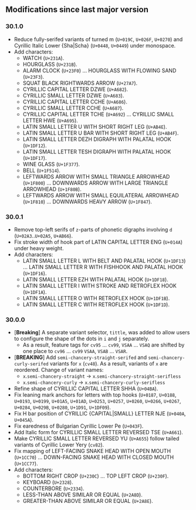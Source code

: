 ## Modifications since last major version

### 30.1.0

* Reduce fully-serifed variants of turned m (`U+019C`, `U+026F`, `U+0270`) and Cyrillic Italic Lower {Sha|Scha} (`U+0448`, `U+0449`) under monospace.
* Add characters:
  - WATCH (`U+231A`).
  - HOURGLASS (`U+231B`).
  - ALARM CLOCK (`U+23F0`) ... HOURGLASS WITH FLOWING SAND (`U+23F3`).
  - SQUAT BLACK RIGHTWARDS ARROW (`U+27A7`).
  - CYRILLIC CAPITAL LETTER DZWE (`U+A682`).
  - CYRILLIC SMALL LETTER DZWE (`U+A683`).
  - CYRILLIC CAPITAL LETTER CCHE (`U+A686`).
  - CYRILLIC SMALL LETTER CCHE (`U+A687`).
  - CYRILLIC CAPITAL LETTER TCHE (`U+A692`) ... CYRILLIC SMALL LETTER HWE (`U+A695`).
  - LATIN SMALL LETTER U WITH SHORT RIGHT LEG (`U+AB4E`).
  - LATIN SMALL LETTER U BAR WITH SHORT RIGHT LEG (`U+AB4F`).
  - LATIN SMALL LETTER DEZH DIGRAPH WITH PALATAL HOOK (`U+1DF12`).
  - LATIN SMALL LETTER TESH DIGRAPH WITH PALATAL HOOK (`U+1DF17`).
  - WINE GLASS (`U+1F377`).
  - BELL (`U+1F514`).
  - LEFTWARDS ARROW WITH SMALL TRIANGLE ARROWHEAD (`U+1F800`) ... DOWNWARDS ARROW WITH LARGE TRIANGLE ARROWHEAD (`U+1F80B`).
  - LEFTWARDS ARROW WITH SMALL EQUILATERAL ARROWHEAD (`U+1F810`) ... DOWNWARDS HEAVY ARROW (`U+1F847`).


### 30.0.1

* Remove top-left serifs of `z`-parts of phonetic digraphs involving `d` (`U+02A3`..`U+02A5`, `U+AB66`).
* Fix stroke width of hook part of LATIN CAPITAL LETTER ENG (`U+014A`) under heavy weight.
* Add characters:
  - LATIN SMALL LETTER L WITH BELT AND PALATAL HOOK (`U+1DF13`) ... LATIN SMALL LETTER R WITH FISHHOOK AND PALATAL HOOK (`U+1DF16`).
  - LATIN SMALL LETTER EZH WITH PALATAL HOOK (`U+1DF18`).
  - LATIN SMALL LETTER I WITH STROKE AND RETROFLEX HOOK (`U+1DF1A`).
  - LATIN SMALL LETTER O WITH RETROFLEX HOOK (`U+1DF1B`).
  - LATIN SMALL LETTER C WITH RETROFLEX HOOK (`U+1DF1D`).


### 30.0.0

* \[**Breaking**\] A separate variant selector, `tittle`, was added to allow users to configure the shape of the dots in `i` and `j` separately.
  - As a result, feature tags for `cv95` ... `cv99`, `VSAA` ... `VSAQ` are shifted by one place to `cv96` ... `cv99` `VSAA`, `VSAB` ... `VSAR`.
* \[**BREAKING**\] Add `semi-chancery-straight-serifed` and `semi-chancery-curly-serifed` variants for `x` (`cv48`). As a result, variants of `x` are reordered. Change of variant names:
  - `x`.`semi-chancery-straight` → `x`.`semi-chancery-straight-serifless`
  - `x`.`semi-chancery-curly` → `x`.`semi-chancery-curly-serifless`
* Refine shape of CYRILLIC CAPITAL LETTER SHHA (`U+04BA`).
* Fix leaning mark anchors for letters with top hooks (`U+0187`, `U+0188`, `U+0193`, `U+0199`, `U+01A5`, `U+01AD`, `U+0253`, `U+0257`, `U+0260`, `U+0266`, `U+0267`, `U+0284`, `U+029B`, `U+0280`, `U+1D91`, `U+1DF09`).
* Fix H bar position of CYRILLIC {CAPITAL|SMALL} LETTER NJE (`U+040A`, `U+045A`).
* Fix earedness of Bulgarian Cyrillic Lower Pe (`U+043F`).
* Add Italic form for CYRILLIC SMALL LETTER REVERSED TSE (`U+A661`).
* Make CYRILLIC SMALL LETTER REVERSED YU (`U+A655`) follow tailed variants of Cyrillic Lower Yery (`cv82`).
* Fix mapping of LEFT-FACING SNAKE HEAD WITH OPEN MOUTH (`U+1CC70`) ... DOWN-FACING SNAKE HEAD WITH CLOSED MOUTH (`U+1CC77`).
* Add characters:
  - BOTTOM RIGHT CROP (`U+230C`) ... TOP LEFT CROP (`U+230F`).
  - KEYBOARD (`U+2328`).
  - COUNTERBORE (`U+2334`).
  - LESS-THAN ABOVE SIMILAR OR EQUAL (`U+2A8D`).
  - GREATER-THAN ABOVE SIMILAR OR EQUAL (`U+2A8E`).

